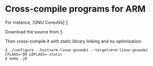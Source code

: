 Cross-compile programs for ARM
==============================

For instance, [GNU Coreutils] [1].

Download the source from [1].

Then cross-compile it with static library linking and no optimisation:
```
$ ./configure --host=arm-linux-gnueabi --target=arm-linux-gnueabi CFLAGS=-O0 LDFLAGS=-static
$ make -j8
```

[1]: http://www.gnu.org/software/coreutils/  "GNU Coreutils"
